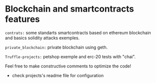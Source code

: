 # Blockchain and smartcontracts features







`contrats:` some standarts smartcontracts based on ethereum blockchain and basics solidity attacks exemples.

`private_blockchain:` private blockchain using geth.

`Truffle-projects:` petshop exemple and erc-20 tests with "chai".







Feel free to make constructive comments to optimize the code!




* check projects's readme file for configuration
